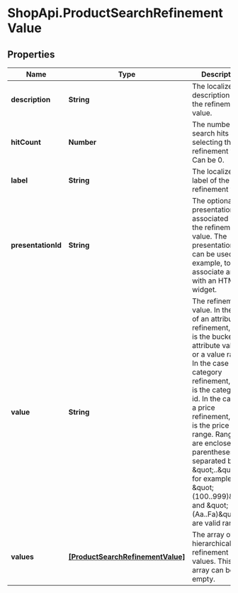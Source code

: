 # ShopApi.ProductSearchRefinementValue

## Properties

Name | Type | Description | Notes
------------ | ------------- | ------------- | -------------
**description** | **String** | The localized description of the refinement value. | [optional] 
**hitCount** | **Number** | The number of search hits when selecting the refinement value. Can be 0. | [optional] 
**label** | **String** | The localized label of the refinement value. | [optional] 
**presentationId** | **String** | The optional presentation id associated with the refinement value.  The presentation id can be used, for example, to associate an id with  an HTML widget. | [optional] 
**value** | **String** | The refinement value. In the case of an attribute refinement, this is the bucket,  the attribute value, or a value range. In the case of a category refinement, this is the  category id. In the case of a price refinement,k this is the price range. Ranges are  enclosed by parentheses and separated by \&quot;..\&quot;; for example, \&quot;(100..999)\&quot; and \&quot;(Aa..Fa)\&quot;  are valid ranges. | [optional] 
**values** | [**[ProductSearchRefinementValue]**](ProductSearchRefinementValue.md) | The array of hierarchical refinement values. This array can be empty. | [optional] 


